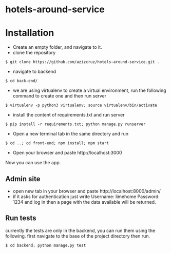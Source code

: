 # hotels-around-service

# Installation
* Create an empty folder, and navigate to it.
* clone the repository

```shell
$ git clone https://github.com/azizcruz/hotels-around-service.git .

```

* navigate to backend
```shell
$ cd back-end/
```

* we are using virtualenv to create a virtual environment, run the following command to create one and then run server
```shell
$ virtualenv -p python3 virtualenv; source virtualenv/bin/activate
```

* install the content of requirements.txt and run server
```shell
$ pip install -r requirements.txt; python manage.py runserver
```


* Open a new terminal tab in the same directory and run
```shell
$ cd ..; cd front-end; npm install; npm start
```

* Open your browser and paste http://localhost:3000

Now you can use the app.

## Admin site

* open new tab in your browser and paste http://localhost:8000/admin/
* if it asks for authentication just write
Username: limehome
Password: 1234
and log in then a page with the data available will be returned.

## Run tests
currently the tests are only in the backend, you can run them using the following.
first navigate to the base of the project directory then run.
```shell
$ cd backend; python manage.py test
```
